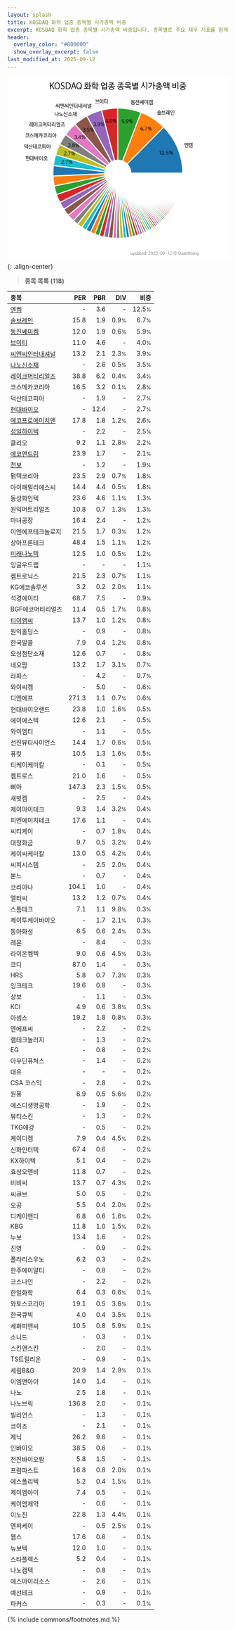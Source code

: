 ```yaml
---
layout: splash
title: KOSDAQ 화학 업종 종목별 시가총액 비중
excerpt: KOSDAQ 화학 업종 종목별 시가총액 비중입니다. 종목별로 주요 재무 지표를 함께 표시합니다.
header:
  overlay_color: "#800000"
  show_overlay_excerpt: false
last_modified_at: 2025-09-12
---
```



![KOSDAQ 화학 업종 종목별 시가총액 비중](/stats/sector/images/kosdaq_업종_화학_종목.png){: .align-center}


> **종목 목록 (118)**<a id="list"></a>

| **종목** | **PER** | **PBR** | **DIV** | **비중** |
| :------- | ------: | ------: | ------: | -------: |
| [엔켐](/348370/) | - | 3.6 | - | 12.5<small>%</small> |
| [솔브레인](/357780/) | 15.8 | 1.9 | 0.9<small>%</small> | 6.7<small>%</small> |
| [동진쎄미켐](/005290/) | 12.0 | 1.9 | 0.6<small>%</small> | 5.9<small>%</small> |
| [브이티](/018290/) | 11.0 | 4.6 | - | 4.0<small>%</small> |
| [씨앤씨인터내셔널](/352480/) | 13.2 | 2.1 | 2.3<small>%</small> | 3.9<small>%</small> |
| [나노신소재](/121600/) | - | 2.6 | 0.5<small>%</small> | 3.5<small>%</small> |
| [레이크머티리얼즈](/281740/) | 38.8 | 6.2 | 0.4<small>%</small> | 3.4<small>%</small> |
| 코스메카코리아 | 16.5 | 3.2 | 0.1<small>%</small> | 2.8<small>%</small> |
| 덕산테코피아 | - | 1.9 | - | 2.7<small>%</small> |
| [현대바이오](/048410/) | - | 12.4 | - | 2.7<small>%</small> |
| [에코프로에이치엔](/383310/) | 17.8 | 1.8 | 1.2<small>%</small> | 2.6<small>%</small> |
| [성일하이텍](/365340/) | - | 2.2 | - | 2.5<small>%</small> |
| 클리오 | 9.2 | 1.1 | 2.8<small>%</small> | 2.2<small>%</small> |
| [에코앤드림](/101360/) | 23.9 | 1.7 | - | 2.1<small>%</small> |
| [천보](/278280/) | - | 1.2 | - | 1.9<small>%</small> |
| 펌텍코리아 | 23.5 | 2.9 | 0.7<small>%</small> | 1.8<small>%</small> |
| 아이패밀리에스씨 | 14.4 | 4.4 | 0.5<small>%</small> | 1.8<small>%</small> |
| 동성화인텍 | 23.6 | 4.6 | 1.1<small>%</small> | 1.3<small>%</small> |
| 원익머트리얼즈 | 10.8 | 0.7 | 1.3<small>%</small> | 1.3<small>%</small> |
| 마녀공장 | 16.4 | 2.4 | - | 1.2<small>%</small> |
| 이엔에프테크놀로지 | 21.5 | 1.7 | 0.3<small>%</small> | 1.2<small>%</small> |
| 상아프론테크 | 48.4 | 1.5 | 1.1<small>%</small> | 1.2<small>%</small> |
| [미래나노텍](/095500/) | 12.5 | 1.0 | 0.5<small>%</small> | 1.2<small>%</small> |
| 잉글우드랩 | - | - | - | 1.1<small>%</small> |
| 켐트로닉스 | 21.5 | 2.3 | 0.7<small>%</small> | 1.1<small>%</small> |
| KG에코솔루션 | 3.2 | 0.2 | 2.0<small>%</small> | 1.1<small>%</small> |
| 석경에이티 | 68.7 | 7.5 | - | 0.9<small>%</small> |
| BGF에코머티리얼즈 | 11.4 | 0.5 | 1.7<small>%</small> | 0.8<small>%</small> |
| [티이엠씨](/425040/) | 13.7 | 1.0 | 1.2<small>%</small> | 0.8<small>%</small> |
| 원익홀딩스 | - | 0.9 | - | 0.8<small>%</small> |
| 한국알콜 | 7.9 | 0.4 | 1.2<small>%</small> | 0.8<small>%</small> |
| 오성첨단소재 | 12.6 | 0.7 | - | 0.8<small>%</small> |
| 네오팜 | 13.2 | 1.7 | 3.1<small>%</small> | 0.7<small>%</small> |
| 라파스 | - | 4.2 | - | 0.7<small>%</small> |
| 와이씨켐 | - | 5.0 | - | 0.6<small>%</small> |
| 디엔에프 | 271.3 | 1.1 | 0.7<small>%</small> | 0.6<small>%</small> |
| 현대바이오랜드 | 23.8 | 1.0 | 1.6<small>%</small> | 0.5<small>%</small> |
| 에이에스텍 | 12.6 | 2.1 | - | 0.5<small>%</small> |
| 와이엠티 | - | 1.1 | - | 0.5<small>%</small> |
| 선진뷰티사이언스 | 14.4 | 1.7 | 0.6<small>%</small> | 0.5<small>%</small> |
| 퓨릿 | 10.5 | 1.3 | 1.6<small>%</small> | 0.5<small>%</small> |
| 티케이케미칼 | - | 0.1 | - | 0.5<small>%</small> |
| 켐트로스 | 21.0 | 1.6 | - | 0.5<small>%</small> |
| 삐아 | 147.3 | 2.3 | 1.5<small>%</small> | 0.5<small>%</small> |
| 새빗켐 | - | 2.5 | - | 0.4<small>%</small> |
| 제이아이테크 | 9.3 | 1.4 | 3.2<small>%</small> | 0.4<small>%</small> |
| 피엔에이치테크 | 17.6 | 1.1 | - | 0.4<small>%</small> |
| 씨티케이 | - | 0.7 | 1.8<small>%</small> | 0.4<small>%</small> |
| 대정화금 | 9.7 | 0.5 | 3.2<small>%</small> | 0.4<small>%</small> |
| 제이씨케미칼 | 13.0 | 0.5 | 4.2<small>%</small> | 0.4<small>%</small> |
| 씨피시스템 | - | 2.5 | 2.0<small>%</small> | 0.4<small>%</small> |
| 본느 | - | 0.7 | - | 0.4<small>%</small> |
| 코리아나 | 104.1 | 1.0 | - | 0.4<small>%</small> |
| 엘티씨 | 13.2 | 1.2 | 0.7<small>%</small> | 0.4<small>%</small> |
| 스톰테크 | 7.1 | 1.1 | 9.8<small>%</small> | 0.3<small>%</small> |
| 제이투케이바이오 | - | 1.7 | 2.1<small>%</small> | 0.3<small>%</small> |
| 동아화성 | 6.5 | 0.6 | 2.4<small>%</small> | 0.3<small>%</small> |
| 레몬 | - | 8.4 | - | 0.3<small>%</small> |
| 라이온켐텍 | 9.0 | 0.6 | 4.5<small>%</small> | 0.3<small>%</small> |
| 코디 | 87.0 | 1.4 | - | 0.3<small>%</small> |
| HRS | 5.8 | 0.7 | 7.3<small>%</small> | 0.3<small>%</small> |
| 잉크테크 | 19.6 | 0.8 | - | 0.3<small>%</small> |
| 상보 | - | 1.1 | - | 0.3<small>%</small> |
| KCI | 4.9 | 0.6 | 3.8<small>%</small> | 0.3<small>%</small> |
| 아셈스 | 19.2 | 1.8 | 0.8<small>%</small> | 0.3<small>%</small> |
| 엔에프씨 | - | 2.2 | - | 0.2<small>%</small> |
| 램테크놀러지 | - | 1.3 | - | 0.2<small>%</small> |
| EG | - | 0.8 | - | 0.2<small>%</small> |
| 아우딘퓨쳐스 | - | 1.4 | - | 0.2<small>%</small> |
| 대유 | - | - | - | 0.2<small>%</small> |
| CSA 코스믹 | - | 2.8 | - | 0.2<small>%</small> |
| 원풍 | 6.9 | 0.5 | 5.6<small>%</small> | 0.2<small>%</small> |
| 에스디생명공학 | - | 1.9 | - | 0.2<small>%</small> |
| 뷰티스킨 | - | 1.3 | - | 0.2<small>%</small> |
| TKG애강 | - | 0.5 | - | 0.2<small>%</small> |
| 케이디켐 | 7.9 | 0.4 | 4.5<small>%</small> | 0.2<small>%</small> |
| 신화인터텍 | 67.4 | 0.6 | - | 0.2<small>%</small> |
| KX하이텍 | 5.1 | 0.4 | - | 0.2<small>%</small> |
| 효성오앤비 | 11.8 | 0.7 | - | 0.2<small>%</small> |
| 비비씨 | 13.7 | 0.7 | 4.3<small>%</small> | 0.2<small>%</small> |
| 씨큐브 | 5.0 | 0.5 | - | 0.2<small>%</small> |
| 오공 | 5.5 | 0.4 | 2.0<small>%</small> | 0.2<small>%</small> |
| 디케이앤디 | 6.8 | 0.6 | 1.6<small>%</small> | 0.2<small>%</small> |
| KBG | 11.8 | 1.0 | 1.5<small>%</small> | 0.2<small>%</small> |
| 누보 | 13.4 | 1.6 | - | 0.2<small>%</small> |
| 진영 | - | 0.9 | - | 0.2<small>%</small> |
| 폴라리스우노 | 6.2 | 0.3 | - | 0.2<small>%</small> |
| 한주에이알티 | - | 0.8 | - | 0.2<small>%</small> |
| 코스나인 | - | 2.2 | - | 0.2<small>%</small> |
| 한일화학 | 6.4 | 0.3 | 0.6<small>%</small> | 0.1<small>%</small> |
| 와토스코리아 | 19.1 | 0.5 | 3.6<small>%</small> | 0.1<small>%</small> |
| 한국큐빅 | 4.0 | 0.4 | 3.5<small>%</small> | 0.1<small>%</small> |
| 세화피앤씨 | 10.5 | 0.8 | 5.9<small>%</small> | 0.1<small>%</small> |
| 소니드 | - | 0.3 | - | 0.1<small>%</small> |
| 스킨앤스킨 | - | 2.0 | - | 0.1<small>%</small> |
| TS트릴리온 | - | 0.9 | - | 0.1<small>%</small> |
| 세림B&G | 20.9 | 1.4 | 2.9<small>%</small> | 0.1<small>%</small> |
| 이엠앤아이 | 14.0 | 1.4 | - | 0.1<small>%</small> |
| 나노 | 2.5 | 1.8 | - | 0.1<small>%</small> |
| 나노브릭 | 136.8 | 2.0 | - | 0.1<small>%</small> |
| 빌리언스 | - | 1.3 | - | 0.1<small>%</small> |
| 코이즈 | - | 2.1 | - | 0.1<small>%</small> |
| 제닉 | 26.2 | 9.6 | - | 0.1<small>%</small> |
| 인바이오 | 38.5 | 0.6 | - | 0.1<small>%</small> |
| 전진바이오팜 | 5.8 | 1.5 | - | 0.1<small>%</small> |
| 프럼파스트 | 16.8 | 0.8 | 2.0<small>%</small> | 0.1<small>%</small> |
| 에스폴리텍 | 5.2 | 0.4 | 1.5<small>%</small> | 0.1<small>%</small> |
| 제이엠아이 | 7.4 | 0.5 | - | 0.1<small>%</small> |
| 케이엠제약 | - | 0.6 | - | 0.1<small>%</small> |
| 이노진 | 22.8 | 1.3 | 4.4<small>%</small> | 0.1<small>%</small> |
| 엔피케이 | - | 0.5 | 2.5<small>%</small> | 0.1<small>%</small> |
| 웹스 | 17.6 | 0.6 | - | 0.1<small>%</small> |
| 뉴보텍 | 12.0 | 1.0 | - | 0.1<small>%</small> |
| 스타플렉스 | 5.2 | 0.4 | - | 0.1<small>%</small> |
| 나노캠텍 | - | 0.8 | - | 0.1<small>%</small> |
| 에스아이리소스 | - | 2.6 | - | 0.1<small>%</small> |
| 예선테크 | - | 0.9 | - | 0.1<small>%</small> |
| 파커스 | - | 0.3 | - | 0.1<small>%</small> |

{% include commons/footnotes.md %}